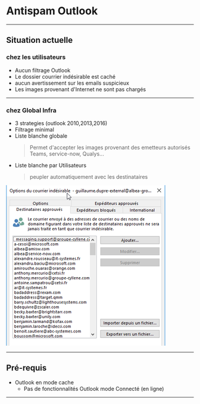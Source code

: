 # Antispam Outlook
---
## Situation actuelle
### chez les utilisateurs
* Aucun filtrage Outlook
* Le dossier courrier indésirable est caché
* aucun avertissement sur les emails suspicieux
* Les images provenant d'Internet ne sont pas chargés

---
### chez Global Infra
* 3 strategies (outlook 2010,2013,2016)
* Filtrage minimal
* Liste blanche globale
    > Permet d'accepter les images provenant des emetteurs autorisés
    > Teams, service-now, Qualys...
* Liste blanche par Utilisateurs
    > peupler automatiquement avec les destinataires

![liste blanche users](/Images/Outlook_Destinataires_approuves.png)

---

## Pré-requis

* Outlook en mode cache
    * Pas de fonctionnalités Outlook mode Connecté (en ligne)   
---

